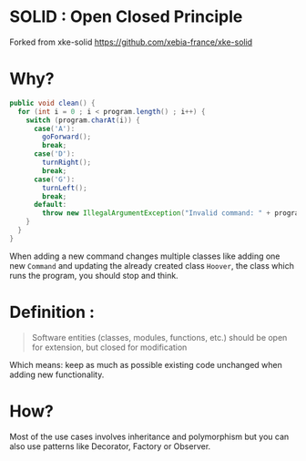 # SOLID : Open Closed Principle

Forked from xke-solid https://github.com/xebia-france/xke-solid

# Why?
```java
public void clean() {
  for (int i = 0 ; i < program.length() ; i++) {
    switch (program.charAt(i)) {
      case('A'):
        goForward();
        break;
      case('D'):
        turnRight();
        break;
      case('G'):
        turnLeft();
        break;
      default:
        throw new IllegalArgumentException("Invalid command: " + program.charAt(i));
    }
  }
}
```
When adding a new command changes multiple classes like adding one new `Command` and updating the already created class `Hoover`, the class which runs the program, you should stop and think.

# Definition :
> Software entities (classes, modules, functions, etc.) should be open for extension, but closed for modification

Which means: keep as much as possible existing code unchanged when adding new functionality.

# How?
Most of the use cases involves inheritance and polymorphism but you can also use patterns like Decorator, Factory or Observer.
